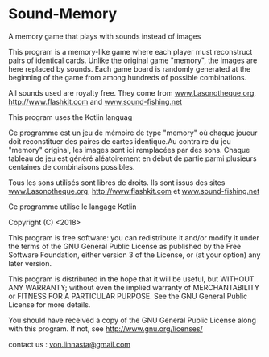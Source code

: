 # Sound-Memory
A memory game that plays with sounds instead of images


This program is a memory-like game where each player must reconstruct pairs of identical cards. Unlike the original game "memory", the images are here replaced by sounds. Each game board is randomly generated at the beginning of the game from among hundreds of possible combinations.

All sounds used are royalty free. They come from www.Lasonotheque.org, http://www.flashkit.com and www.sound-fishing.net

This program uses the Kotlin languag

Ce programme est un jeu de mémoire de type "memory" où chaque joueur doit reconstituer des paires de cartes identique.Au contraire du jeu "memory" original, les images sont ici remplacées par des sons. Chaque tableau de jeu est généré aléatoirement en début de partie parmi plusieurs centaines de combinaisons possibles. 

Tous les sons utilisés sont libres de droits. Ils sont issus des sites www.Lasonotheque.org, http://www.flashkit.com et www.sound-fishing.net

Ce programme utilise le langage Kotlin



Copyright (C) <2018>  <Nicolas Boutin>

This program is free software: you can redistribute it and/or modify
it under the terms of the GNU General Public License as published by
the Free Software Foundation, either version 3 of the License, or
(at your option) any later version.

This program is distributed in the hope that it will be useful,
but WITHOUT ANY WARRANTY; without even the implied warranty of
MERCHANTABILITY or FITNESS FOR A PARTICULAR PURPOSE.  See the
GNU General Public License for more details.

You should have received a copy of the GNU General Public License
along with this program.  If not, see <http://www.gnu.org/licenses/>

contact us : von.linnasta@gmail.com
